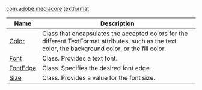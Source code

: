 ---
---

[com.adobe.mediacore.textformat](http://help.adobe.com/en_US/primetime/api/psdk/asdoc-dhls_1.4/com/adobe/mediacore/textformat/package-detail.html)
<table frame="all" colsep="1" rowsep="1" id="table_F771D1719BE84241955D45C280BBB52A"> 
 <tgroup cols="2" colsep="1" rowsep="1" class="FormatA"> 
  <colspec colnum="1" colname="1" colwidth="30*" /> 
  <colspec colnum="2" colname="2" colwidth="70*" /> 
  <thead> 
   <tr rowsep="1"> 
    <th colname="1" class="entry">Name</th> 
    <th colname="2" class="entry">Description</th> 
   </tr> 
  </thead> 
  <tbody> 
   <tr rowsep="1"> 
    <td colname="1"><span class="codeph"><a href="http://help.adobe.com/en_US/primetime/api/psdk/asdoc-dhls_1.4/com/adobe/mediacore/textformat/Color.html" format="html" scope="external">Color</a></span></td> 
    <td colname="2">Class that encapsulates the accepted colors for the different TextFormat attributes, such as the text color, the background color, or the fill color.</td> 
   </tr> 
   <tr rowsep="1"> 
    <td colname="1"><span class="codeph"><a href="http://help.adobe.com/en_US/primetime/api/psdk/asdoc-dhls_1.4/com/adobe/mediacore/textformat/Font.html" format="html" scope="external">Font</a></span></td> 
    <td colname="2">Class. Provides a text font.</td> 
   </tr> 
   <tr rowsep="1"> 
    <td colname="1"><span class="codeph"><a href="http://help.adobe.com/en_US/primetime/api/psdk/asdoc-dhls_1.4/com/adobe/mediacore/textformat/FontEdge.html" format="html" scope="external">FontEdge</a></span></td> 
    <td colname="2">Class. Specifies the desired font edge.</td> 
   </tr> 
   <tr rowsep="0"> 
    <td colname="1"><span class="codeph"><a href="http://help.adobe.com/en_US/primetime/api/psdk/asdoc-dhls_1.4/com/adobe/mediacore/textformat/Size.html" format="html" scope="external">Size</a></span></td> 
    <td colname="2">Class. Provides a value for the font size.</td> 
   </tr> 
  </tbody> 
 </tgroup>
</table>

